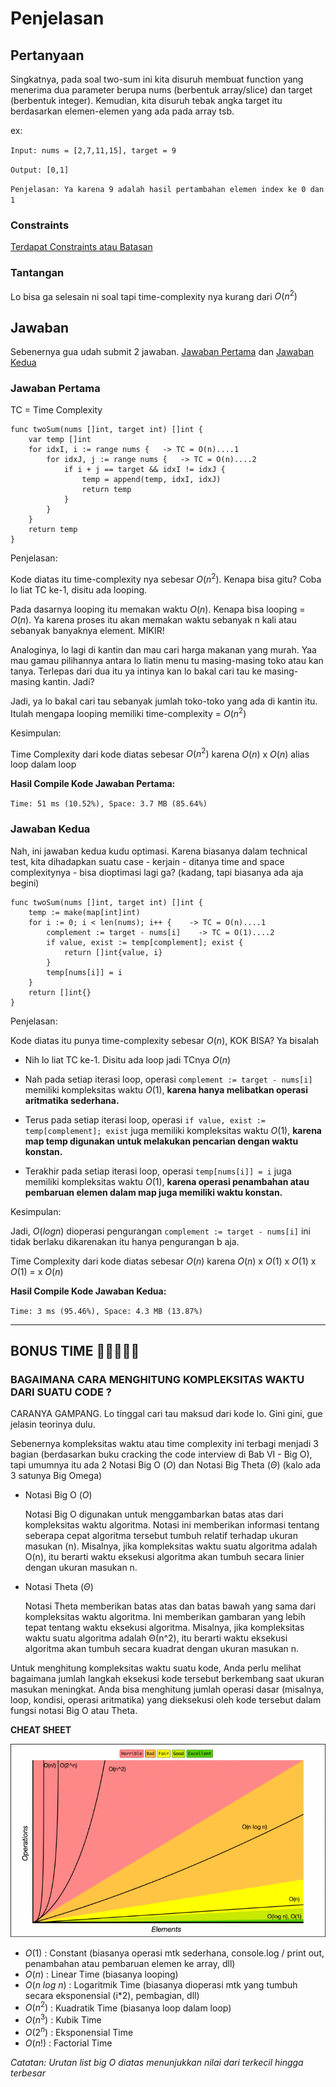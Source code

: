 # Penjelasan

## Pertanyaan 
Singkatnya, pada soal two-sum ini kita disuruh membuat function yang menerima dua parameter berupa nums (berbentuk array/slice) dan target (berbentuk integer). Kemudian, kita disuruh tebak angka target itu berdasarkan elemen-elemen yang ada pada array tsb.

ex: 

`Input: nums = [2,7,11,15], target = 9`

`Output: [0,1]` 

`Penjelasan: Ya karena 9 adalah hasil pertambahan elemen index ke 0 dan 1`

### Constraints
[Terdapat Constraints atau Batasan](./README.md/)


### Tantangan
Lo bisa ga selesain ni soal tapi time-complexity nya kurang dari $O(n^2)$

## Jawaban 

Sebenernya gua udah submit 2 jawaban. [Jawaban Pertama](#jawaban-pertama) dan [Jawaban Kedua](#jawaban-kedua)


### Jawaban Pertama

TC = Time Complexity
```
func twoSum(nums []int, target int) []int {
	var temp []int
	for idxI, i := range nums {   -> TC = O(n)....1
		for idxJ, j := range nums {   -> TC = O(n)....2
			if i + j == target && idxI != idxJ {
				temp = append(temp, idxI, idxJ)
				return temp
			}
		}
	}
	return temp
}
```

Penjelasan:

Kode diatas itu time-complexity nya sebesar $O(n^2)$. Kenapa bisa gitu? Coba lo liat TC ke-1, disitu ada looping. 

Pada dasarnya looping itu memakan waktu $O(n)$. Kenapa bisa looping = $O(n)$. Ya karena proses itu akan memakan waktu sebanyak n kali atau sebanyak banyaknya element. MIKIR! 

Analoginya, lo lagi di kantin dan mau cari harga makanan yang murah. Yaa mau gamau pilihannya antara lo liatin menu tu masing-masing toko atau kan tanya. Terlepas dari dua itu ya intinya kan lo bakal cari tau ke masing-masing kantin. Jadi?

Jadi, ya lo bakal cari tau sebanyak jumlah toko-toko yang ada di kantin itu. Itulah mengapa looping memiliki time-complexity = $O(n^2)$

Kesimpulan:

Time Complexity dari kode diatas sebesar $O(n^2)$ karena $O(n)$ x $O(n)$ alias loop dalam loop

**Hasil Compile Kode Jawaban Pertama:**

`Time: 51 ms (10.52%), Space: 3.7 MB (85.64%)`

### Jawaban Kedua

Nah, ini jawaban kedua kudu optimasi. Karena biasanya dalam technical test, kita dihadapkan suatu case - kerjain - ditanya time and space complexitynya - bisa dioptimasi lagi ga? (kadang, tapi biasanya ada aja begini)

```
func twoSum(nums []int, target int) []int {
    temp := make(map[int]int)
	for i := 0; i < len(nums); i++ {    -> TC = O(n)....1
		complement := target - nums[i]    -> TC = O(1)....2
		if value, exist := temp[complement]; exist {
			return []int{value, i}
		}
		temp[nums[i]] = i
	}
	return []int{}
}
```

Penjelasan:

Kode diatas itu punya time-complexity sebesar $O(n)$, KOK BISA? Ya bisalah

- Nih lo liat TC ke-1. Disitu ada loop jadi TCnya $O(n)$

- Nah pada setiap iterasi loop, operasi `complement := target - nums[i]` memiliki kompleksitas waktu $O(1)$, **karena hanya melibatkan operasi aritmatika sederhana.**

- Terus pada setiap iterasi loop, operasi `if value, exist := temp[complement]; exist` juga memiliki kompleksitas waktu $O(1)$, **karena map temp digunakan untuk melakukan pencarian dengan waktu konstan.**

- Terakhir pada setiap iterasi loop, operasi `temp[nums[i]] = i` juga memiliki kompleksitas waktu $O(1)$, **karena operasi penambahan atau pembaruan elemen dalam map juga memiliki waktu konstan.**

Kesimpulan:

Jadi, $O(log n)$ dioperasi pengurangan `complement := target - nums[i]` ini tidak berlaku dikarenakan itu hanya pengurangan b aja. 

Time Complexity dari kode diatas sebesar $O(n)$ karena $O(n)$ x $O(1)$ x $O(1)$ x $O(1)$ = x $O(n)$


**Hasil Compile Kode Jawaban Kedua:**

`Time: 3 ms (95.46%), Space: 4.3 MB (13.87%)`

---

## BONUS TIME 🚀🚨🚦🚧🚩


### BAGAIMANA CARA MENGHITUNG KOMPLEKSITAS WAKTU DARI SUATU CODE ?

CARANYA GAMPANG. Lo tinggal cari tau maksud dari kode lo. Gini gini, gue jelasin teorinya dulu. 

Sebenernya kompleksitas waktu atau time complexity ini terbagi menjadi 3 bagian (berdasarkan buku cracking the code interview di Bab VI - Big O), tapi umumnya itu ada 2 Notasi Big O $(O)$ dan Notasi Big Theta $(Θ)$ (kalo ada 3 satunya Big Omega)

- Notasi Big O $(O)$ 

  Notasi Big O digunakan untuk menggambarkan batas atas dari kompleksitas waktu algoritma. Notasi ini memberikan informasi tentang seberapa cepat algoritma tersebut tumbuh relatif terhadap ukuran masukan (n). Misalnya, jika kompleksitas waktu suatu algoritma adalah O(n), itu berarti waktu eksekusi algoritma akan tumbuh secara linier dengan ukuran masukan n.

- Notasi Theta $(Θ)$

  Notasi Theta memberikan batas atas dan batas bawah yang sama dari kompleksitas waktu algoritma. Ini memberikan gambaran yang lebih tepat tentang waktu eksekusi algoritma. Misalnya, jika kompleksitas waktu suatu algoritma adalah Θ(n^2), itu berarti waktu eksekusi algoritma akan tumbuh secara kuadrat dengan ukuran masukan n.

Untuk menghitung kompleksitas waktu suatu kode, Anda perlu melihat bagaimana jumlah langkah eksekusi kode tersebut berkembang saat ukuran masukan meningkat. Anda bisa menghitung jumlah operasi dasar (misalnya, loop, kondisi, operasi aritmatika) yang dieksekusi oleh kode tersebut dalam fungsi notasi Big O atau Theta.

**CHEAT SHEET**

![Big O Cheat Sheet FCC](./img/big-o.png)

- $O(1)$ : Constant (biasanya operasi mtk sederhana, console.log / print out, penambahan atau pembaruan elemen ke array, dll)
- $O(n)$ : Linear Time (biasanya looping)
- $O(n \ log \ n)$ : Logaritmik Time (biasanya dioperasi mtk yang tumbuh secara eksponensial (i*2), pembagian, dll) 
- $O(n^2)$ : Kuadratik Time (biasanya loop dalam loop)
- $O(n^3)$ : Kubik Time
- $O(2^n)$ : Eksponensial Time
- $O(n!)$ : Factorial Time

*Catatan: Urutan list big O diatas menunjukkan nilai dari terkecil hingga terbesar*